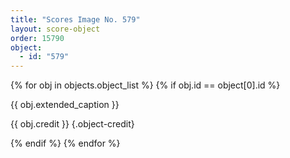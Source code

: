 ```yaml
---
title: "Scores Image No. 579"
layout: score-object
order: 15790
object:
  - id: "579"
---
```


{% for obj in objects.object_list %}
{% if obj.id == object[0].id %}

{{ obj.extended_caption }}

{{ obj.credit }} {.object-credit}

{% endif %}
{% endfor %}
